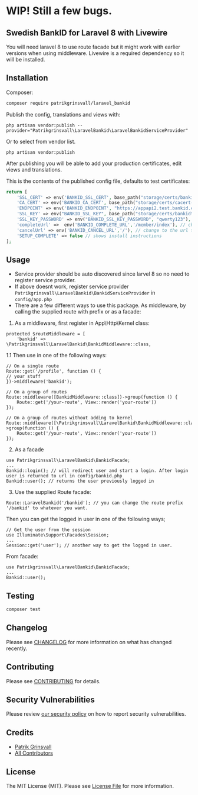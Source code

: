 # WIP! Still a few bugs.

## Swedish BankID for Laravel 8 with Livewire 
You will need laravel 8 to use route facade but it might work with earlier versions when using middleware. Livewire is a required dependency so it will be installed.


## Installation

Composer:
```bash
composer require patrikgrinsvall/laravel_bankid
```

Publish the config, translations and views with:
```
php artisan vendor:publish --provider="Patrikgrinsvall\LaravelBankid\LaravelBankidServiceProvider"
```
Or to select from vendor list.
```
php artisan vendor:publish
```
After publishing you will be able to add your production certificates, edit views and translations.

This is the contents of the published config file, defaults to test certificates:

```php
return [
    'SSL_CERT' => env('BANKID_SSL_CERT', base_path("storage/certs/bankidtest/bankidtest.crt.pem")),
    'CA_CERT' => env('BANKID_CA_CERT', base_path("storage/certs/cacert-2020-01-01.pem")),
    'ENDPOINT' => env('BANKID_ENDPOINT', "https://appapi2.test.bankid.com/rp/v5.1"),
    'SSL_KEY' => env("BANKID_SSL_KEY", base_path("storage/certs/bankidtest/bankidtest.key.pem")),
    'SSL_KEY_PASSWORD' => env("BANKID_SSL_KEY_PASSWORD", "qwerty123"),
    'completeUrl' =>  env('BANKID_COMPLETE_URL','/member/index'), // change to the url to redirect user to after completed login
    'cancelUrl' => env('BANKID_CANCEL_URL','/'), // change to the url to redirect user to if he press cancel.
    'SETUP_COMPLETE' => false // shows install instructions
];
```

## Usage
- Service provider should be auto discovered since larvel 8 so no need to register service provider. 
- If above doesnt work, register service provider `Patrikgrinsvall\LaravelBankid\BankidServiceProvider` in `config/app.php`
- There are a few different ways to use this package. As middleware, by calling the supplied route with prefix or as a facade:
1. As a middleware, first register in App\Http\Kernel class:
```
protected $routeMiddleware = [
    'bankid' => \Patrikgrinsvall\LaravelBankid\BankidMiddleware::class,
```
1.1  Then use in one of the following ways:
```
// On a single route
Route::get('/profile', function () {
// your stuff
})->middleware('bankid');

// On a group of routes
Route::middleware([BankidMiddleware::class])->group(function () {
    Route::get('/your-route', View::render('your-route'))
});

// On a group of routes without adding to kernel
Route::middleware([\Patrikgrinsvall\LaravelBankid\BankidMiddleware::class])->group(function () {
    Route::get('/your-route', View::render('your-route'))
});
```
2. As a facade
```
use Patrikgrinsvall\LaravelBankid\BankidFacade;
...
Bankid::login(); // will redirect user and start a login. After login user is returned to url in config/bankid.php
Bankid::user(); // returns the user previously logged in
```
3. Use the supplied Route facade:
```
Route::LaravelBankid('/bankid'); // you can change the route prefix '/bankid' to whatever you want.
```
Then you can get the logged in user in one of the following ways;
```
// Get the user from the session
use Illuminate\Support\Facades\Session;
...
Session::get('user'); // another way to get the logged in user.
```
From facade:
```
use Patrikgrinsvall\LaravelBankid\BankidFacade;
...
Bankid::user();
``` 

## Testing

```bash
composer test
```

## Changelog

Please see [CHANGELOG](CHANGELOG.md) for more information on what has changed recently.

## Contributing

Please see [CONTRIBUTING](.github/CONTRIBUTING.md) for details.

## Security Vulnerabilities

Please review [our security policy](../../security/policy) on how to report security vulnerabilities.

## Credits

- [Patrik Grinsvall](https://github.com/patrikgrinsvall)
- [All Contributors](../../contributors)

## License

The MIT License (MIT). Please see [License File](LICENSE.md) for more information.
